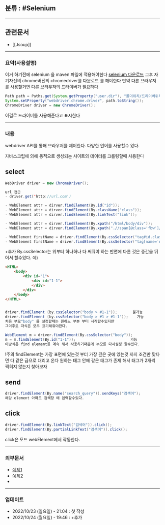## 분류 : #Selenium 

---
## 관련문서
- [[Jsoup]]
----
### 요약(사용설명)

이거 하기전에 selenium 을 maven 파일에 적용해야한다
[selenium 다운로드](https://mvnrepository.com/artifact/org.seleniumhq.selenium/selenium-java)
그후 자기자신의 chrome버전의 chromedriver를 다운로드 를 해야한다
만약 다른 브라우저 를 사용할거면 다른 브라우저의 드라이버가 필요하다

```Java
Path path = Paths.get(System.getProperty("user.dir"), "폴더위치/드리이버위치.exe")
System.setProperty("webdriver.chrome.driver", path.toString());
ChromeDriver driver = new ChromeDriver();
```
이걸로 드라이버를 사용해준다고 표시한다


---
### 내용
webdriver API를 통해 브라우저를 제어한다.
다양한 언어를 사용할수 있다.

자바스크립에 의해 동적으로 생성되는 사이트의 데이터를 크롤링할때 사용한다

## select
```Java
WebDriver driver = new ChromeDriver();

url 접근
- driver.get('http://url.com')

- WebElement attr = dirver.findElement(By.id("id"));
- WebElement attr = dirver.findElement(By.className("class"));
- WebElement attr = dirver.findElement(By.linkText("link"));

- WebElement attr = dirver.findElement(By.xpath("/html/body/div"));
- WebElement attr = dirver.findElement(By.xpath(".//span[@class='fbw']/p"));

- WebElement firstName = driver.findElement(By.cssSelector("tag#id.class"));
- WebElement firstName = driver.findElement(By.cssSelector("tag[name='n']"));

```

+추가
By.cssSelector는 위부터 하나하나 다 써줘야 하는 반면에
다른 것은 중간을 뛰어서 할수있다. 예)
```HTML
<HTML>
	<body>
		<div id="1">
			<div id="1-1">
			</div>
		</div>
	</body>
</HTML>
```
```Java

driver.findElement (by.cssSelector("body > #1-1"));       불가능
driver.findElement (by.cssSelector("body > #1 > #1-1"));    가능
처음 부모"body" 를 설정할때는 원하느 부분 부터 시작할수있지만
그이후로 자식은 모두 표기해줘야한다.

WebElement m = driver.findElement(By.cssSelector("body"));
m = m.findElement(By.id("1-1"));                         가능
이방식은 find element를 계속 해서 사용하기때문에 부모를 다시설정 할수있다.

```

!주의
findElement는 가장 표면에 있는것 부터 가장 깊은 곳에 있는것 까지 조건만 맞다면 다 같은 급으로 대리고 온다
원하는 태그 안에 같은 태그가 존제 해서 태그가 2개씩 찍히지 않는지 찾아보자



## send
```Java
driver.findElement(By.name("search_query")).sendKeys("검색어");
해당 element 아마도 검색창 에 입력할수있다.

```

## click
```Java
driver.findElement(By.linkText("검색어")).click();
driver.findElement(By.partialLinkText("검색어")).click();
```
click은 모드 webElement에서 작동한다.


----
### 외부문서

- [예제1](https://beomi.github.io/2017/02/27/HowToMakeWebCrawler-With-Selenium/)
- [예제2](https://m.blog.naver.com/PostView.naver?isHttpsRedirect=true&blogId=hancury&logNo=220355263166)
- 
----
### 업데이트
-  2022/10/23 (일요일) - 21:04 : 첫 작성
-  2022/10/24 (월요일) - 19:46 : +추가

